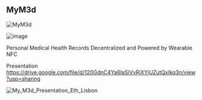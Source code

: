 ## MyM3d

![MyM3d](https://user-images.githubusercontent.com/100870737/198877495-f8b71f1f-0752-4562-90cd-5c016e131cc7.png)

![image](https://user-images.githubusercontent.com/100870737/198877470-84e074bb-e533-4467-8b40-3b197259ff22.png)


Personal Medical Health Records Decentralized and Powered by Wearable NFC

Presentation
https://drive.google.com/file/d/120GdnC4Ya6laSiVvRjXYjUZutQxIkq3n/view?usp=sharing


![My_M3d_Presentation_Eth_Lisbon](https://user-images.githubusercontent.com/100870737/198877984-299330f9-a0b0-40b8-b0bf-12b6ca43a6c1.png)
